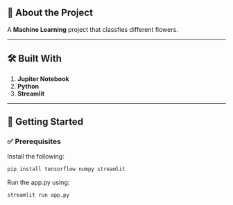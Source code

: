 ## 📘 About the Project

A **Machine Learning** project that classfies different flowers.<br>

---

## 🛠️ Built With

1. **Jupiter Notebook**
2. **Python**  
3. **Streamlit**

---

## 🚀 Getting Started

### ✅ Prerequisites

Install the following:

```bash
pip install tensorflow numpy streamlit
```

Run the app.py using:

```bash
streamlit run app.py
```
